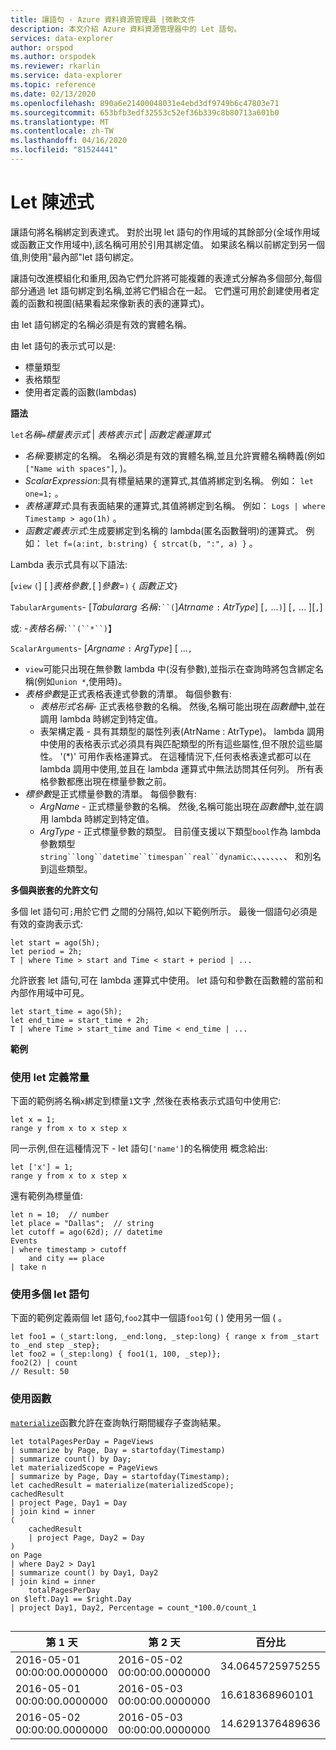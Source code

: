 ```yaml
---
title: 讓語句 - Azure 資料資源管理員 |微軟文件
description: 本文介紹 Azure 資料資源管理器中的 Let 語句。
services: data-explorer
author: orspod
ms.author: orspodek
ms.reviewer: rkarlin
ms.service: data-explorer
ms.topic: reference
ms.date: 02/13/2020
ms.openlocfilehash: 890a6e21400048031e4ebd3df9749b6c47803e71
ms.sourcegitcommit: 653bfb3edf32553c52ef36b339c8b80713a601b0
ms.translationtype: MT
ms.contentlocale: zh-TW
ms.lasthandoff: 04/16/2020
ms.locfileid: "81524441"
---
```

# <a name="let-statement"></a>Let 陳述式

讓語句將名稱綁定到表達式。 對於出現 let 語句的作用域的其餘部分(全域作用域或函數正文作用域中),該名稱可用於引用其綁定值。 如果該名稱以前綁定到另一個值,則使用"最內部"let 語句綁定。

讓語句改進模組化和重用,因為它們允許將可能複雜的表達式分解為多個部分,每個部分通過 let 語句綁定到名稱,並將它們組合在一起。 它們還可用於創建使用者定義的函數和視圖(結果看起來像新表的表的運算式)。

由 let 語句綁定的名稱必須是有效的實體名稱。

由 let 語句的表示式可以是:
* 標量類型
* 表格類型
* 使用者定義的函數(lambdas)

**語法**

`let`*名稱*`=`*標量表示式* | *表格表示式* | *函數定義運算式*

* *名稱*:要綁定的名稱。 名稱必須是有效的實體名稱,並且允許實體名稱轉義(例如`["Name with spaces"]`, )。 
* *ScalarExpression*:具有標量結果的運算式,其值將綁定到名稱。 例如： `let one=1;` 。
* *表格運算式*:具有表面結果的運算式,其值將綁定到名稱。 例如： `Logs | where Timestamp > ago(1h)` 。
* *函數定義表示式*:生成要綁定到名稱的 lambda(匿名函數聲明)的運算式。
  例如： `let f=(a:int, b:string) { strcat(b, ":", a) }` 。

Lambda 表示式具有以下語法:

[`view` `(`] [ ]*表格參數*`,`[ ]*參數*=`)` `{` *函數正文*`}`

`TabularArguments`- [*Tabulararg 名稱*`:``(`]*Atrname* `:` *AtrType*] [`,` ...`)`] [`,` ... ][`,`]

 或: -*表格名稱*`:``(``*``)`】

`ScalarArguments`- [*Argname* `:` *ArgType*] [ ...`,`

* `view`可能只出現在無參數 lambda 中(沒有參數),並指示在查詢時將包含綁定名稱(例如`union *`,使用時)。
* *表格參數*是正式表格表達式參數的清單。
  每個參數有:
  * *表格形式名稱*- 正式表格參數的名稱。 然後,名稱可能出現在*函數體*中,並在調用 lambda 時綁定到特定值。 
  * 表架構定義 - 具有其類型的屬性列表(AtrName : AtrType)。
  lambda 調用中使用的表格表示式必須具有與匹配類型的所有這些屬性,但不限於這些屬性。 
  '(*)' 可用作表格運算式。 在這種情況下,任何表格表達式都可以在 lambda 調用中使用,並且在 lambda 運算式中無法訪問其任何列。
  所有表格參數都應出現在標量參數之前。
* *標參數*是正式標量參數的清單。 
  每個參數有:
  * *ArgName* - 正式標量參數的名稱。 然後,名稱可能出現在*函數體*中,並在調用 lambda 時綁定到特定值。  
  * *ArgType* - 正式標量參數的類型。 目前僅支援以下類型`bool`作為 lambda 參數類型`string``long``datetime``timespan``real``dynamic`:、、、、、、、、 和別名到這些類型。

**多個與嵌套的允許文句**

多個 let 語句可`;`用於它們 之間的分隔符,如以下範例所示。
最後一個語句必須是有效的查詢表示式: 

```kusto
let start = ago(5h); 
let period = 2h; 
T | where Time > start and Time < start + period | ...
```

允許嵌套 let 語句,可在 lambda 運算式中使用。
let 語句和參數在函數體的當前和內部作用域中可見。

```kusto
let start_time = ago(5h); 
let end_time = start_time + 2h; 
T | where Time > start_time and Time < end_time | ...
```

**範例**

### <a name="using-let-to-define-constants"></a>使用 let 定義常量

下面的範例將名稱`x`綁定到標量`1`文字 ,然後在表格表示式語句中使用它:

```kusto
let x = 1;
range y from x to x step x
```

同一示例,但在這種情況下 - let 語句`['name']`的名稱使用 概念給出:

```kusto
let ['x'] = 1;
range y from x to x step x
```

還有範例為標量值:

```kusto
let n = 10;  // number
let place = "Dallas";  // string
let cutoff = ago(62d); // datetime
Events 
| where timestamp > cutoff 
    and city == place 
| take n
```

### <a name="using-multiple-let-statements"></a>使用多個 let 語句

下面的範例定義兩個 let 語句,`foo2`其中一個語`foo1`句 ( ) 使用另一個 ( 。

```kusto
let foo1 = (_start:long, _end:long, _step:long) { range x from _start to _end step _step};
let foo2 = (_step:long) { foo1(1, 100, _step)};
foo2(2) | count
// Result: 50
```

### <a name="using-materialize-function"></a>使用函數

[`materialize`](materializefunction.md)函數允許在查詢執行期間緩存子查詢結果。 

```kusto
let totalPagesPerDay = PageViews
| summarize by Page, Day = startofday(Timestamp)
| summarize count() by Day;
let materializedScope = PageViews
| summarize by Page, Day = startofday(Timestamp);
let cachedResult = materialize(materializedScope);
cachedResult
| project Page, Day1 = Day
| join kind = inner
(
    cachedResult
    | project Page, Day2 = Day
)
on Page
| where Day2 > Day1
| summarize count() by Day1, Day2
| join kind = inner
    totalPagesPerDay
on $left.Day1 == $right.Day
| project Day1, Day2, Percentage = count_*100.0/count_1


```

|第 1 天|第 2 天|百分比|
|---|---|---|
|2016-05-01 00:00:00.0000000|2016-05-02 00:00:00.0000000|34.0645725975255|
|2016-05-01 00:00:00.0000000|2016-05-03 00:00:00.0000000|16.618368960101|
|2016-05-02 00:00:00.0000000|2016-05-03 00:00:00.0000000|14.6291376489636|

